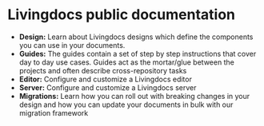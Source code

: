 # Livingdocs public documentation

* **Design:** Learn about Livingdocs designs which define the components you can use in your documents. 
* **Guides:** The guides contain a set of step by step instructions that cover day to day use cases. Guides act as the mortar/glue between the projects and often describe cross-repository tasks
* **Editor:** Configure and customize a Livingdocs editor
* **Server:** Configure and customize a Livingdocs server
* **Migrations:** Learn how you can roll out with breaking changes in your design and how you can update your documents in bulk with our migration framework
